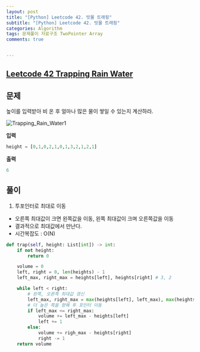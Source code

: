 ```yaml
---
layout: post
title: "[Python] Leetcode 42. 빗물 트래핑"
subtitle: "[Python] Leetcode 42. 빗물 트래핑"
categories: Algorithm
tags: 문제풀이 자료구조 TwoPointer Array
comments: true


---
```

## [Leetcode 42 Trapping Rain Water](https://leetcode.com/problems/trapping-rain-water/)

## 문제

높이를 입력받아 비 온 후 얼마나 많은 물이 쌓일 수 있는지 계산하라. 

![Trapping_Rain_Water1](https://yunsikus.github.io/assets/img/post_img/Trapping_Rain_Water1.jpg)

**입력**
```python
height = [0,1,0,2,1,0,1,3,2,1,2,1]
```

**출력**
```python
6
```

## 풀이

1. 투포인터로 최대로 이동

- 오른쪽 최대값이 크면 왼쪽값을 이동, 왼쪽 최대값이 크며 오른쪽값을 이동
- 결과적으로 최대값에서 만난다.
- 시간복잡도 : O(N)
   
```python
def trap(self, height: List[int]) -> int:
    if not height:
        return 0

    volume = 0
    left, right = 0, len(heights) - 1
    left_max, right_max = heights[left], heights[right] # 3, 2

    while left < right:
        # 왼쪽, 오른쪽 최대값 갱신
        left_max, right_max = max(heights[left], left_max), max(heights[right], right_max)
        # 더 높은 쪽을 향해 투 포인터 이동
        if left_max <= right_max:
            volume += left_max - heights[left]
            left += 1
        else:
            volume += righ_max - heights[right]
            right -= 1
    return volume
```

